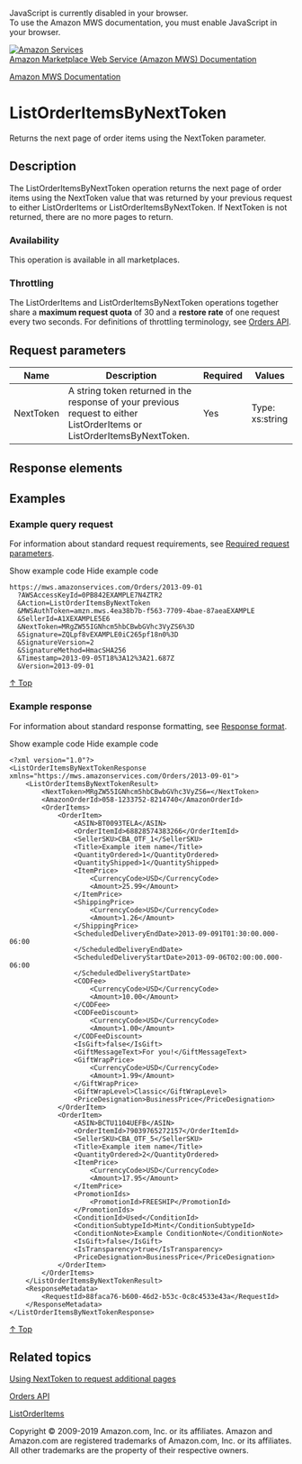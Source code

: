 <div id="MWSDX_noscript">

JavaScript is currently disabled in your browser.  
To use the Amazon MWS documentation, you must enable JavaScript in your
browser.

</div>

<div id="MWSDX_divtop">

[![Amazon
Services](https://images-na.ssl-images-amazon.com/images/G/08/mwsportal/fr_FR/amazonservices.gif "Amazon Services")](http://services.amazon.fr)  
<span id="MWSDX_titlebar">[Amazon Marketplace Web Service (Amazon MWS)
Documentation](https://developer.amazonservices.fr/gp/mws/docs.html)</span>

</div>

<div id="MWSDX_divbottom">

<div id="MWSDX_divleft">

<div id="MWSDX_toc">

</div>

</div>

<div id="MWSDX_divright">

<div id="MWSDX_content">

<span id="MWSDX_breadcrumbs">[Amazon MWS
Documentation](https://developer.amazonservices.fr/gp/mws/docs.html)</span>

<div id="Orders_ListOrderItemsByNextToken" class="nested0">

ListOrderItemsByNextToken
=========================

<div class="body">

<span class="ph">Returns the next page of order items using the <span
class="keyword parmname">NextToken</span> parameter.</span>

</div>

<div id="Description" class="topic concept nested1">

Description
-----------

<div class="body conbody">

The <span class="keyword apiname">ListOrderItemsByNextToken</span>
operation returns the next page of order items using the <span
class="keyword parmname">NextToken</span> value that was returned by
your previous request to either <span
class="keyword apiname">ListOrderItems</span> or <span
class="keyword apiname">ListOrderItemsByNextToken</span>. If <span
class="keyword parmname">NextToken</span> is not returned, there are no
more pages to return.

<div class="section">

### Availability

This operation is available in all marketplaces.

</div>

<div class="section">

### Throttling

The <span class="keyword apiname">ListOrderItems</span> and <span
class="keyword apiname">ListOrderItemsByNextToken</span> operations
together share a **maximum request quota** of 30 and a **restore rate**
of one request every two seconds. For definitions of throttling
terminology, see
<a href="../orders-2013-09-01/Orders_Overview.md" class="xref">Orders API</a>.

</div>

</div>

</div>

<div id="RequestParameters" class="topic reference nested1">

Request parameters
------------------

<div class="body refbody">

<div class="tablenoborder">

| Name                                            | Description                                                                                                                                                                                       | Required | Values                                  |
|-------------------------------------------------|---------------------------------------------------------------------------------------------------------------------------------------------------------------------------------------------------|----------|-----------------------------------------|
| <span class="keyword parmname">NextToken</span> | A string token returned in the response of your previous request to either <span class="keyword apiname">ListOrderItems</span> or <span class="keyword apiname">ListOrderItemsByNextToken</span>. | Yes      | <span class="ph">Type: xs:string</span> |

</div>

</div>

</div>

<div id="ResponseElements" class="topic reference nested1">

Response elements
-----------------

<div class="body refbody">

</div>

</div>

<div id="Examples" class="topic reference nested1">

Examples
--------

<div class="body refbody">

<div class="section">

### Example query request

<span class="ph">For information about standard request requirements,
see
<a href="../dev_guide/DG_RequiredRequestParameters.md" class="xref">Required request parameters</a>.</span>

<span class="ph expander"> <span class="keyword parmname xshow">Show
example code</span> <span class="keyword parmname xhide">Hide example
code</span> </span>

<div class="sectiondiv content">

    https://mws.amazonservices.com/Orders/2013-09-01
      ?AWSAccessKeyId=0PB842EXAMPLE7N4ZTR2
      &Action=ListOrderItemsByNextToken
      &MWSAuthToken=amzn.mws.4ea38b7b-f563-7709-4bae-87aeaEXAMPLE
      &SellerId=A1XEXAMPLE5E6
      &NextToken=MRgZW55IGNhcm5hbCBwbGVhc3VyZS6%3D
      &Signature=ZQLpf8vEXAMPLE0iC265pf18n0%3D
      &SignatureVersion=2
      &SignatureMethod=HmacSHA256
      &Timestamp=2013-09-05T18%3A12%3A21.687Z
      &Version=2013-09-01

<a href="#Examples" class="xref">↑ Top</a>

</div>

</div>

<div class="section">

### Example response

<span class="ph">For information about standard response formatting, see
<a href="../dev_guide/DG_ResponseFormat.md" class="xref">Response format</a>.</span>

<span class="ph expander"> <span class="keyword parmname xshow">Show
example code</span> <span class="keyword parmname xhide">Hide example
code</span> </span>

<div class="sectiondiv content">

    <?xml version="1.0"?>
    <ListOrderItemsByNextTokenResponse xmlns="https://mws.amazonservices.com/Orders/2013-09-01">
        <ListOrderItemsByNextTokenResult>
            <NextToken>MRgZW55IGNhcm5hbCBwbGVhc3VyZS6=</NextToken>
            <AmazonOrderId>058-1233752-8214740</AmazonOrderId>
            <OrderItems>
                <OrderItem>
                    <ASIN>BT0093TELA</ASIN>
                    <OrderItemId>68828574383266</OrderItemId>
                    <SellerSKU>CBA_OTF_1</SellerSKU>
                    <Title>Example item name</Title>
                    <QuantityOrdered>1</QuantityOrdered>
                    <QuantityShipped>1</QuantityShipped>
                    <ItemPrice>
                        <CurrencyCode>USD</CurrencyCode>
                        <Amount>25.99</Amount>
                    </ItemPrice>
                    <ShippingPrice>
                        <CurrencyCode>USD</CurrencyCode>
                        <Amount>1.26</Amount>
                    </ShippingPrice>
                    <ScheduledDeliveryEndDate>2013-09-091T01:30:00.000-06:00
                    </ScheduledDeliveryEndDate>
                    <ScheduledDeliveryStartDate>2013-09-06T02:00:00.000-06:00
                    </ScheduledDeliveryStartDate>
                    <CODFee>
                        <CurrencyCode>USD</CurrencyCode>
                        <Amount>10.00</Amount>
                    </CODFee>
                    <CODFeeDiscount>
                        <CurrencyCode>USD</CurrencyCode>
                        <Amount>1.00</Amount>
                    </CODFeeDiscount>
                    <IsGift>false</IsGift>
                    <GiftMessageText>For you!</GiftMessageText>
                    <GiftWrapPrice>
                        <CurrencyCode>USD</CurrencyCode>
                        <Amount>1.99</Amount>
                    </GiftWrapPrice>
                    <GiftWrapLevel>Classic</GiftWrapLevel>
                    <PriceDesignation>BusinessPrice</PriceDesignation>
                </OrderItem>
                <OrderItem>
                    <ASIN>BCTU1104UEFB</ASIN>
                    <OrderItemId>79039765272157</OrderItemId>
                    <SellerSKU>CBA_OTF_5</SellerSKU>
                    <Title>Example item name</Title>
                    <QuantityOrdered>2</QuantityOrdered>
                    <ItemPrice>
                        <CurrencyCode>USD</CurrencyCode>
                        <Amount>17.95</Amount>
                    </ItemPrice>
                    <PromotionIds>
                        <PromotionId>FREESHIP</PromotionId>
                    </PromotionIds>
                    <ConditionId>Used</ConditionId>
                    <ConditionSubtypeId>Mint</ConditionSubtypeId>
                    <ConditionNote>Example ConditionNote</ConditionNote>
                    <IsGift>false</IsGift>
                    <IsTransparency>true</IsTransparency>
                    <PriceDesignation>BusinessPrice</PriceDesignation>
                </OrderItem>
            </OrderItems>
        </ListOrderItemsByNextTokenResult>
        <ResponseMetadata>
            <RequestId>88faca76-b600-46d2-b53c-0c8c4533e43a</RequestId>
        </ResponseMetadata>
    </ListOrderItemsByNextTokenResponse>

<a href="#Examples" class="xref">↑ Top</a>

</div>

</div>

</div>

</div>

<div id="RelatedActions" class="topic nested1">

Related topics
--------------

<div class="body">

<a href="../dev_guide/DG_NextToken.md" class="xref">Using NextToken to request additional pages</a>

<a href="../orders-2013-09-01/Orders_Overview.md" class="xref">Orders API</a>

<a href="../orders-2013-09-01/Orders_ListOrderItems.md" class="xref">ListOrderItems</a>

</div>

</div>

</div>

<div id="MWSDX_footer">

Copyright © 2009-2019 Amazon.com, Inc. or its affiliates. Amazon and
Amazon.com are registered trademarks of Amazon.com, Inc. or its
affiliates. All other trademarks are the property of their respective
owners.

</div>

</div>

</div>

<div style="clear: both;">

</div>

</div>
